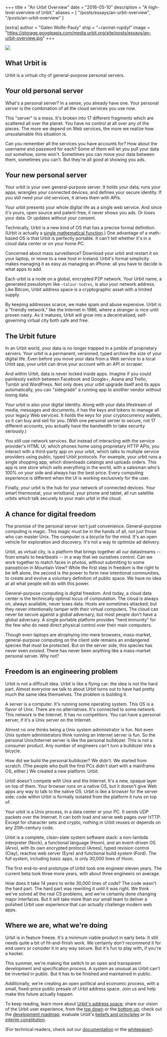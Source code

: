 +++
title = "An Urbit Overview"
date = "2016-05-10"
description = "A high-level overview of Urbit."
aliases = [
  "/posts/essays/an-urbit-overview",
  "/posts/an-urbit-overview"
]

[extra]
author = "Galen Wolfe-Pauly"
ship = "~ravmel-ropdyl"
image = "https://storage.googleapis.com/media.urbit.org/site/posts/essays/an-urbit-overview.jpg"
+++

![](https://storage.googleapis.com/media.urbit.org/site/posts/essays/an-urbit-overview.jpg)

## What Urbit is

Urbit is a virtual city of general-purpose personal servers.

## Your old personal server

What's a personal server? In a sense, you already have one. Your
personal server is the combination of all the cloud services you use
now.

This "server" is a mess. It's broken into 17 different fragments
which are scattered all over the planet. You have no control at all
over any of the pieces. The more we depend on Web services, the more
we realize how unsustainable this situation is.

Can you remember all the services you have accounts for? How about
the username and password for each? Some of them will let you pull
your data out somehow, some won't. Sometimes you can move your data
between them, sometimes you can't. But they're all good at
showing you ads.

## Your new personal server

Your urbit is your own general-purpose server. It holds your
data; runs your apps; wrangles your connected devices; and
defines your secure identity. If you still need your old
services, it drives them with APIs.

Your urbit presents your whole digital life as a single web
service. And since it's yours, open source and patent-free, it
never shows you ads. Or loses your data. Or updates without
your consent.

Technically, Urbit is a new kind of OS that has a precise formal
definition. (Urbit is actually a [single mathematical function](https://media.urbit.org/whitepaper.pdf).) One advantage of a math-based OS is that Urbit is perfectly
portable. It can't tell whether it's in a cloud data center or on
your home PC.

Concerned about mass surveillance? Download your urbit and restart it
on your laptop, or move to a new host in Iceland. Urbit's formal
simplicity makes managing it as easy as managing an iPhone: all you
have to decide is what apps to add.

Each urbit is a node on a global, encrypted P2P network. Your Urbit
name, a generated pseudonym like `~talsur-todres`, is also your
network address. Like Bitcoin, Urbit address space is a cryptographic
asset with a limited supply.

By keeping addresses scarce, we make spam and abuse expensive. Urbit
is a "friendly network," like the Internet in 1986, where a stranger
is nice until proven nasty. As it matures, Urbit will grow into a
decentralized, self-governing virtual city both safe and free.

## The Urbit future

In an Urbit world, your data is no longer trapped in a jumble of
proprietary servers. Your urbit is a permanent, versioned, typed
archive the size of your digital life. Even before you move your data
from a Web service to a local Urbit app, your urbit can drive your
account with an API or scraper.

And within Urbit, data is never locked inside apps. Imagine if you
could painlessly switch between Facebook and Google+, Asana and
Trello, Tumblr and WordPress. Not only does your urbit upgrade itself
and its apps automatically, you can "sidegrade" a running app to
another vendor without losing data.

Your urbit is also your digital identity. Along with your data
lifestream of media, messages and documents, it has the keys and
tokens to manage all your legacy Web services. It holds the keys
for your cryptocurrency wallets, so it can buy and sell for you.
(With one personal server to secure, not 17 different accounts,
you actually have the bandwidth to take security seriously.)

You still use network services. But instead of interacting with
the service provider's HTML UI, which phones home using
proprietary HTTP APIs, you interact with a third-party app on
your urbit, which talks to multiple service providers using
public, typed Urbit protocols. For example, your urbit runs a
single shopping app, which downloads catalogs and uploads orders.
This app is one store which sells everything in the world, with a
salesman who's 100% on your side and always has the best price.
Every computing experience is different when the UI is working
exclusively for the user.

Finally, your urbit is the hub for your network of connected
devices. Your smart thermostat, your wristband, your phone and
tablet, all run satellite urbits which talk securely to your main
urbit in the cloud.

## A chance for digital freedom

The promise of the personal server isn't just convenience.
General-purpose computing is magic. This magic must be in the
hands of all, not just those who can master Unix. The computer
is a bicycle for the mind. It's an open vehicle for exploration
and discovery. It's not a way to optimize ad delivery.

Urbit, as virtual city, is a platform that brings together all our
datastreams -- from emails to heartbeats -- in a way that we ourselves
control. Can we work together to match faces in photos, without
submitting to some panopticon in Mountain View? While the first step
in freedom is the right to be left alone, the second is the power to
form new intentional communities, to create and evolve a voluntary
definition of public space. We have no idea at all what people will
do with this power.

General-purpose computing is digital freedom. And today, a cloud data
center is the technically optimal locus of computation. The cloud is
always on, always available, never loses data. Hosts are sometimes
attacked; but they never intentionally tamper with their virtual
computers. The cloud can never be secure against a global adversary;
but most people don't have a global adversary. A single portable
platform provides "herd immunity" for the few who do need direct
physical control over their main computers.

Though even laptops are atrophying into mere browsers, mass-market,
general-purpose computing on the client side remains an endangered
species that must be protected. But on the server side, this species
has never even _existed_. There has never been anything like a
mass-market personal server. Why not?

## Freedom is an engineering problem

Urbit is not a difficult idea. Urbit is like a flying car: the idea
is not the hard part. Almost everyone we talk to about Urbit turns
out to have had pretty much the same idea themselves. The problem is
building it.

A server is a computer. It's running some operating system. This OS
is a flavor of Unix. There are no alternatives. It's connected to
some network. This network is the Internet. It has no competitors.
You can have a personal server, if it's a Unix server on the Internet.

Almost no one thinks being a Unix system administrator is fun. Not
even Unix system administrators think running an Internet server is
fun. So the personal Unix/Internet server is like the personal
bulldozer. This is not a consumer product. Any number of engineers
can't turn a bulldozer into a bicycle.

How did we build the personal bulldozer? We didn't. We started
from scratch. (The people who built the first PCs didn't start
with a mainframe OS, either.) We created a new platform: Urbit.

Urbit doesn't compete with Unix and the Internet. It's a new,
opaque layer on top of them. Your browser runs on a native OS,
but it doesn't give Web apps any way to talk to the native OS.
Urbit is like a browser for the server side: code within Urbit is
formally isolated from the platform it runs on top of.

Your urbit is a Unix process, in a data center or your PC. It sends
UDP packets over the Internet. It can both load and serve web pages
over HTTP. Except for character sets and crypto, nothing in Urbit
reuses or depends on any 20th-century code.

Urbit is a complete, clean-slate system software stack: a
non-lambda interpreter (Nock), a functional language (Hoon), and
an event-driven OS (Arvo), with its own encrypted protocol
(Ames), typed revision control (Clay), reactive web server (Eyre)
and functional build system (Ford). The full system, including
basic apps, is only 30,000 lines of Hoon.

The first end-to-end prototype of Urbit took one engineer eleven
years. The current beta took three more years, with about three
engineers on average.

How does it take 14 years to write 30,000 lines of code? The code
wasn't the hard part. The hard part was rewriting it until it was
right. We think we've solved all the real CS problems, and we're
certainly done changing major interfaces. But it will take more than
our small team to deliver a polished Urbit user experience that can
actually challenge modern web apps.

## Where we are, what we're doing

Urbit is in feature freeze. It's a minimum viable product in
early beta. It still needs quite a bit of fit-and-finish work.
We certainly don't recommend it for end users or consider it in
any way secure. But it's fun to play with, if you're a hacker.

This summer, we're making the switch to an open and transparent
development and specification process. A system as unusual as
Urbit can't be invented in public. But it has to be finished and
maintained in public.

Additionally, we're creating an open political and economic process,
with a small, fixed-price public presale of Urbit address space. Join
us and help make this future actually happen.

To keep reading, learn more about [Urbit's address
space](/blog/the-urbit-address-space); share our vision of the Urbit user
experience, from the [top down](/blog/what-is-urbit-for) or the [bottom
up](/blog/magic); check out the [development roadmap](/blog/roadmap);
evaluate Urbit's [beliefs and principles](/blog/beliefs-and-principles) or its
[interim constitution](/blog/interim-constitution).

(For technical readers, check out our [documentation](https://urbit.org/docs/) or
the [whitepaper](https://media.urbit.org/whitepaper.pdf)).
